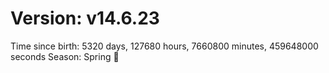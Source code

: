 # Version: v14.6.23
Time since birth: 5320 days, 127680 hours, 7660800 minutes, 459648000 seconds
Season: Spring 🌸
